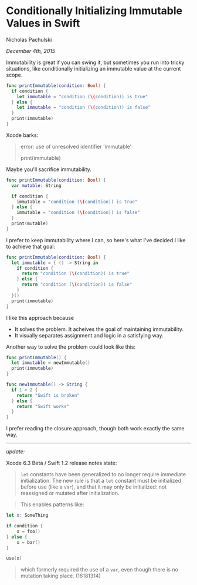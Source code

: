 # Conditionally Initializing Immutable Values in Swift

Nicholas Pachulski

_December 4th, 2015_

Immutability is great if you can swing it, but sometimes you run into tricky
situations, like conditionally initializing an immutable value at the current
scope.

```swift
func printImmutable(condition: Bool) {
  if condition {
    let immutable = "condition (\(condition)) is true"
  } else {
    let immutable = "condition (\(condition)) is false"
  }
  print(immutable)
}
```

Xcode barks:

> error: use of unresolved identifier 'immutable'
>
> print(immutable)

Maybe you'll sacrifice immutability.

```swift
func printImmutable(condition: Bool) {
  var mutable: String

  if condition {
    immutable = "condition (\(condition)) is true"
  } else {
    immutable = "condition (\(condition)) is false"
  }
  print(mutable)
}
```

I prefer to keep immutability where I can, so here's what I've decided I like to achieve that goal:

```swift
func printImmutable(condition: Bool) {
  let immutable = { () -> String in
    if condition {
      return "condition (\(condition)) is true"
    } else {
      return "condition (\(condition)) is false"
    }
  }()
  print(immutable)
}
```

I like this approach because

- It solves the problem. It acheives the goal of maintaining immutability.
- It visually separates assignment and logic in a satisfying way.

Another way to solve the problem could look like this:

```swift
func printImmutable() {
  let immutable = newImmutable()
  print(immutable)
}

func newImmutable() -> String {
  if 1 > 2 {
    return "Swift is broken"
  } else {
    return "Swift works"
  }
}
```

I prefer reading the closure approach, though both work exactly the same way.

---

_update:_

Xcode 6.3 Beta / Swift 1.2 release notes state:

> `let` constants have been generalized to no longer require immediate initialization. The new rule is that a `let` constant must be initialized before use (like a `var`), and that it may only be initialized: not reassigned or mutated after initialization.

> This enables patterns like:

```swift
let x: SomeThing

if condition {
    x = foo()
} else {
    x = bar()
}

use(x)
```

> which formerly required the use of a `var`, even though there is no mutation taking place. (16181314)
